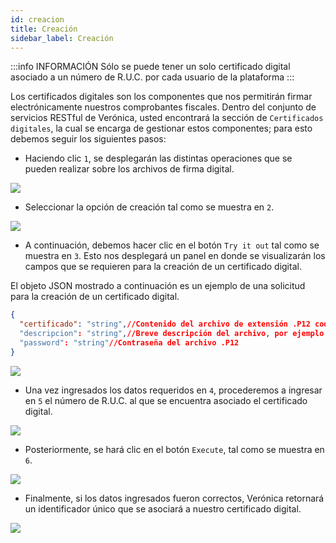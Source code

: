 ```yaml
---
id: creacion
title: Creación
sidebar_label: Creación
---
```


:::info INFORMACIÓN
Sólo se puede tener un solo certificado digital asociado a un número de R.U.C. por cada usuario de la plataforma
:::

Los certificados digitales son los componentes que nos permitirán firmar electrónicamente nuestros comprobantes fiscales. Dentro del conjunto de servicios RESTful de Verónica, usted encontrará la sección de `Certificados digitales`, la cual se encarga de gestionar estos componentes; para esto debemos seguir los siguientes pasos:

* Haciendo clic `1`, se desplegarán las distintas operaciones que se pueden realizar sobre los archivos de firma digital.
<img src="https://i.imgur.com/dDxR2WQ.png"/>

* Seleccionar la opción de creación tal como se muestra en `2`.
<img src="https://i.imgur.com/rgCSgHK.png"/>

* A continuación, debemos hacer clic en el botón `Try it out` tal como se muestra en `3`. Esto nos desplegará un panel en donde se visualizarán los campos que se requieren para la creación de un certificado digital.

El objeto JSON mostrado a continuación es un ejemplo de una solicitud para la creación de un certificado digital.

```json
{
  "certificado": "string",//Contenido del archivo de extensión .P12 codificado en base64 (https://www.browserling.com/tools/file-to-base64)
  "descripcion": "string",//Breve descripción del archivo, por ejemplo: Archivo para pruebas
  "password": "string"//Contraseña del archivo .P12
}
```

<img src="https://i.imgur.com/2G0D6PL.png"/>

* Una vez ingresados los datos requeridos en `4`, procederemos a ingresar en `5` el número de R.U.C. al que se encuentra asociado el certificado digital.

<img src="https://i.imgur.com/7isqHT2.png"/>

* Posteriormente, se hará clic en el botón `Execute`, tal como se muestra en `6`.

<img src="https://i.imgur.com/ZrNWscL.png"/>

* Finalmente, si los datos ingresados fueron correctos, Verónica retornará un identificador único que se asociará a nuestro certificado digital.

<img src="https://i.imgur.com/NCmFC94.png"/>
